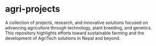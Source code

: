 # agri-projects
A collection of projects, research, and innovative solutions focused on advancing agriculture through technology, plant breeding, and genetics. This repository highlights efforts toward sustainable farming and the development of AgriTech solutions in Nepal and beyond.
